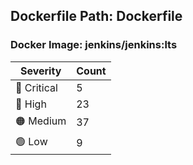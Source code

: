 ## Dockerfile Path: Dockerfile

### Docker Image: jenkins/jenkins:lts
| Severity | Count |
|----------|-------|
| 🛑 Critical | 5 |
| 🔴 High | 23 |
| 🟠 Medium | 37 |
| 🟢 Low | 9 |